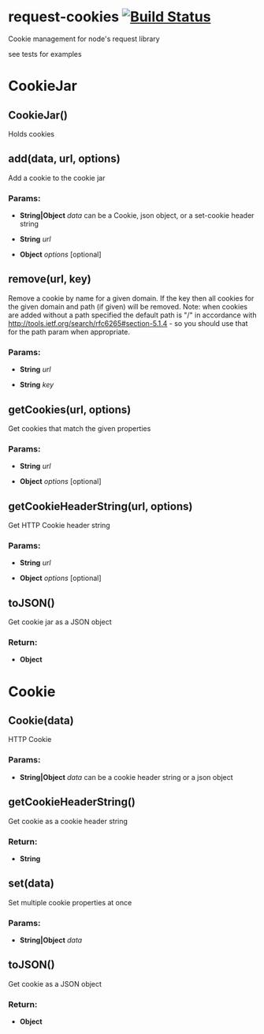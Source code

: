 request-cookies [![Build Status](https://travis-ci.org/lalitkapoor/request-cookies.png?branch=master)](https://travis-ci.org/lalitkapoor/request-cookies)
==================

Cookie management for node's request library

see tests for examples


<!-- Start lib/cookie-jar.js -->

# CookieJar

## CookieJar()

Holds cookies

## add(data, url, options)

Add a cookie to the cookie jar

### Params:

* **String|Object** *data* can be a Cookie, json object, or a set-cookie header string

* **String** *url*

* **Object** *options* [optional]

## remove(url, key)

Remove a cookie by name for a given domain. If the key then all cookies for
the given domain and path (if given) will be removed. Note: when cookies
are added without a path specified the default path is &quot;/&quot; in accordance
with http://tools.ietf.org/search/rfc6265#section-5.1.4 - so you should use
that for the path param when appropriate.

### Params:

* **String** *url*

* **String** *key*

## getCookies(url, options)

Get cookies that match the given properties

### Params:

* **String** *url*

* **Object** *options* [optional]

## getCookieHeaderString(url, options)

Get HTTP Cookie header string

### Params:

* **String** *url*

* **Object** *options* [optional]

## toJSON()

Get cookie jar as a JSON object

### Return:

* **Object**

<!-- End lib/cookie-jar.js -->

<!-- Start lib/cookie.js -->

# Cookie

## Cookie(data)

HTTP Cookie

### Params:

* **String|Object** *data* can be a cookie header string or a json object

## getCookieHeaderString()

Get cookie as a cookie header string

### Return:

* **String**

## set(data)

Set multiple cookie properties at once

### Params:

* **String|Object** *data*

## toJSON()

Get cookie as a JSON object

### Return:

* **Object**

<!-- End lib/cookie.js -->

<!-- generated using markdox -->
